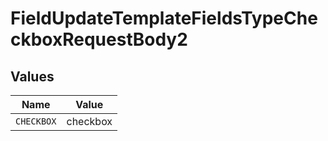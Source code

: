 # FieldUpdateTemplateFieldsTypeCheckboxRequestBody2


## Values

| Name       | Value      |
| ---------- | ---------- |
| `CHECKBOX` | checkbox   |
